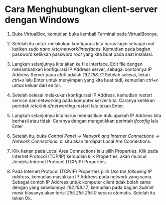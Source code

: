 # Cara Menghubungkan client-server dengan Windows 

1. Buka VirtualBox, kemudian buka kembali Terminal pada VirtualBoxnya.
   
2. Setelah itu untuk melakukan konfigurasi kita harus login sebagai root ketikan *sudo nano /etc/network/interfaces*. Kemudian pada bagian password ketikkan password *root* yang kita buat pada saat instalasi.
   
3. Langkah selanjutnya kita akan ke file interface. Edit file dengan menambahkan konfigurasi IP Address server, sebagai contohnya IP Address Server pada *eth0* adalah *192.168.7.1*
Setelah selesai, tekan *ctrl+s* lalu Enter untuk menyimpan yang kita buat tadi, kemudian *ctrl+x* untuk keluar dari editor.

4. Setelah selesai melakukan konfigurasi IP Address, kemudian restart service dari networking pada komputer server kita. Caranya ketikkan perintah */etc/init.d/networking* restart lalu tekan Enter.
   
5.  Langkah selanjutnya kita harus memastikan dulu apakah IP Address kita berhasil atau tidak. Caranya dengan mengetikkan perintah *ifconfig* lalu Enter
   
6.  Setelah itu, buka *Control Panel -> Network and Internet Connections -> Network Connections*. di situ akan terdapat Local Are Connections.
   
7.  Klik kanan pada Local Area Connections lalu pilih Properties. Klik pada Internet Protocol (TCP/IP) kemudian klik Properties, akan muncul Jendela Internet Protocol (TCP/IP) Properties.
   
8.  Pada Internet Protocol (TCP/IP) Properties pilih *Use the following IP address*, kemudian masukkan IP Address pada network yang sama. Sebagai contoh IP Address untuk komputer client tidak bolah sama dengan yang sebelumnya *192.168.1.7*, kemudian pada bagian *Subnet mask* biasanya akan terisi *255.255.255.0* secara otomatis. Setelah itu tekan Ok.